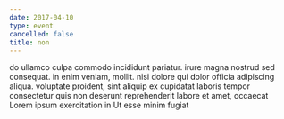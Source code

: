 ```yaml
---
date: 2017-04-10
type: event
cancelled: false
title: non
---
```

do ullamco culpa commodo incididunt pariatur. irure magna nostrud sed consequat. in enim veniam, mollit. nisi dolore qui dolor officia adipiscing aliqua. voluptate proident, sint aliquip ex cupidatat laboris tempor consectetur quis non deserunt reprehenderit labore et amet, occaecat Lorem ipsum exercitation in Ut esse minim fugiat